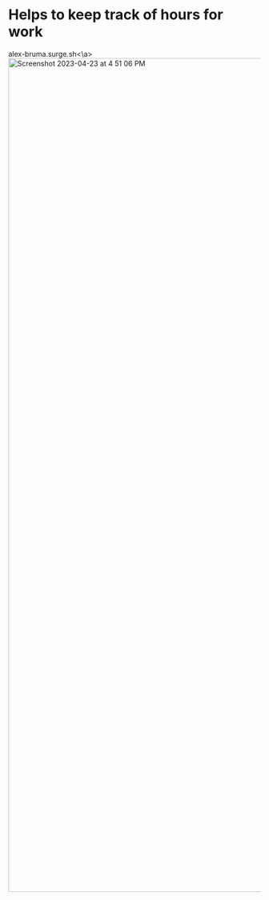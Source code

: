 # Helps to keep track of hours for work 
<a>alex-bruma.surge.sh<\a>
<img width="1666" alt="Screenshot 2023-04-23 at 4 51 06 PM" src="https://user-images.githubusercontent.com/105242355/233873182-243efe94-cea3-4c76-bd40-5b61b5ddfbbd.png">
